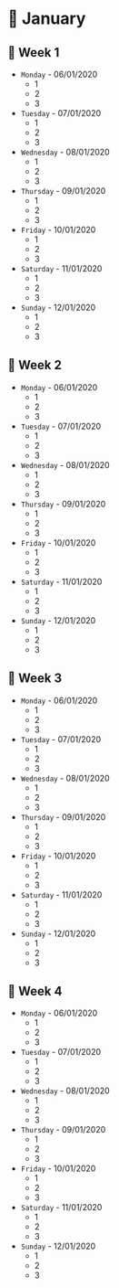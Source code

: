 # 📆 January


## 📌 Week 1
  
- `Monday` - 06/01/2020
  - 1
  - 2
  - 3 
- `Tuesday` - 07/01/2020
  - 1
  - 2
  - 3 
- `Wednesday` - 08/01/2020
  - 1
  - 2
  - 3 
- `Thursday` - 09/01/2020
  - 1
  - 2
  - 3 
- `Friday` - 10/01/2020
  - 1
  - 2
  - 3 
- `Saturday` - 11/01/2020
  - 1
  - 2
  - 3 
- `Sunday` - 12/01/2020
  - 1
  - 2
  - 3 

## 📌 Week 2
  
- `Monday` - 06/01/2020
  - 1
  - 2
  - 3 
- `Tuesday` - 07/01/2020
  - 1
  - 2
  - 3 
- `Wednesday` - 08/01/2020
  - 1
  - 2
  - 3 
- `Thursday` - 09/01/2020
  - 1
  - 2
  - 3 
- `Friday` - 10/01/2020
  - 1
  - 2
  - 3 
- `Saturday` - 11/01/2020
  - 1
  - 2
  - 3  
- `Sunday` - 12/01/2020
  - 1
  - 2
  - 3 

## 📌 Week 3
  
- `Monday` - 06/01/2020
  - 1
  - 2
  - 3 
- `Tuesday` - 07/01/2020
  - 1
  - 2
  - 3 
- `Wednesday` - 08/01/2020
  - 1
  - 2
  - 3 
- `Thursday` - 09/01/2020
  - 1
  - 2
  - 3 
- `Friday` - 10/01/2020
  - 1
  - 2
  - 3 
- `Saturday` - 11/01/2020
  - 1
  - 2
  - 3  
- `Sunday` - 12/01/2020
  - 1
  - 2
  - 3 

## 📌 Week 4
  
- `Monday` - 06/01/2020
  - 1
  - 2
  - 3 
- `Tuesday` - 07/01/2020
  - 1
  - 2
  - 3 
- `Wednesday` - 08/01/2020
  - 1
  - 2
  - 3 
- `Thursday` - 09/01/2020
  - 1
  - 2
  - 3 
- `Friday` - 10/01/2020
  - 1
  - 2
  - 3 
- `Saturday` - 11/01/2020
  - 1
  - 2
  - 3  
- `Sunday` - 12/01/2020
  - 1
  - 2
  - 3 